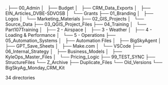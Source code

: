 .
├── 00_Admin
│   ├── Budget
│   ├── CRM_Data_Exports
│   ├── EIN_Articles_DVBE-SDVOSB
│   └── Grants
├── 01_Branding
│   ├── Logos
│   └── Marketing_Materials
├── 02_GIS_Projects
│   └── Source_Data
├── 03_QGIS_Project_Files
├── 04_Training
│   └── Part107Training
│       ├── 2 - Airspace
│       ├── 3 - Weather
│       ├── 4 - Loading & Performance
│       └── 5 - Operations
├── 05_Automation_Systems
│   ├── Automation Files
│   ├── BigSkyAgent
│   ├── GPT_Save_Sheets
│   ├── Make.com
│   └── VSCode
├── 06_Internal_Strategy
│   ├── Business_Models
│   ├── KyleOps_Master_Files
│   └── Pricing_Logic
├── 99_TEST_SYNC
├── StructureFiles
└── Z_Archive
    ├── Duplicate_Files
    └── Old_Versions
        └── BigSkyAg_Monday_CRM_Kit

34 directories
